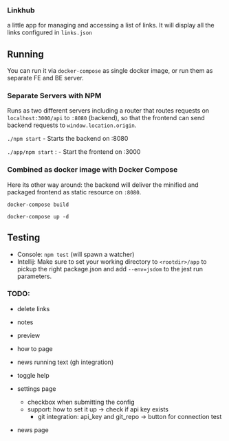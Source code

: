 ### Linkhub  
a little app for managing and accessing a list of links. It will display all the links configured in `links.json`

## Running

You can run it via `docker-compose` as single docker image, or run them as separate FE and BE server.

### Separate Servers with NPM

Runs as two different servers including a router that routes requests on `localhost:3000/api` to `:8080` (backend), so that the frontend can send backend requests to `window.location.origin`.

`./npm start` - Starts the backend on :8080

`./app/npm start` : - Start the frontend on :3000
 
 ### Combined as docker image with Docker Compose

Here its other way around: the backend will deliver the minified and packaged frontend as static resource on `:8080`.
 
 `docker-compose build`  
 
 `docker-compose up -d` 

## Testing

* Console: `npm test` (will spawn a watcher)
* Intellij: Make sure to set your working directory to `<rootdir>/app` to pickup the right package.json and add `--env=jsdom` to the jest run parameters.

### TODO:

- delete links
- notes
- preview
- how to page
- news running text (gh integration)
- toggle help
   
- settings page
    - checkbox when submitting the config
    - support: how to set it up
    -> check if api key exists
        - git integration: api_key and git_repo
        -> button for connection test
        
- news page